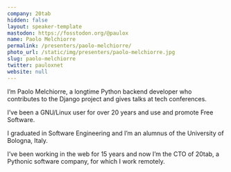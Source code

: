 ```yaml
---
company: 20tab
hidden: false
layout: speaker-template
mastodon: https://fosstodon.org/@paulox
name: Paolo Melchiorre
permalink: /presenters/paolo-melchiorre/
photo_url: /static/img/presenters/paolo-melchiorre.jpg
slug: paolo-melchiorre
twitter: pauloxnet
website: null
---
```


I’m Paolo Melchiorre, a longtime Python backend developer who contributes to the Django project and gives talks at tech conferences.

I’ve been a GNU/Linux user for over 20 years and use and promote Free Software.

I graduated in Software Engineering and I’m an alumnus of the University of Bologna, Italy.

I’ve been working in the web for 15 years and now I’m the CTO of 20tab, a Pythonic software company, for which I work remotely.
